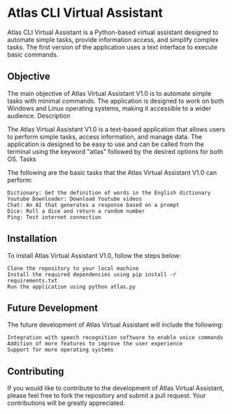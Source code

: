 # Atlas CLI Virtual Assistant

Atlas CLI Virtual Assistant is a Python-based virtual assistant designed to automate simple tasks, provide information access, and simplify complex tasks. The first version of the application uses a text interface to execute basic commands.
## Objective

The main objective of Atlas Virtual Assistant V1.0 is to automate simple tasks with minimal commands. The application is designed to work on both Windows and Linux operating systems, making it accessible to a wider audience.
Description

The Atlas Virtual Assistant V1.0 is a text-based application that allows users to perform simple tasks, access information, and manage data. The application is designed to be easy to use and can be called from the terminal using the keyword "atlas" followed by the desired options for both OS.
Tasks

The following are the basic tasks that the Atlas Virtual Assistant V1.0 can perform:

    Dictionary: Get the definition of words in the English dictionary
    Youtube Downloader: Download Youtube videos
    Chat: An AI that generates a response based on a prompt
    Dice: Roll a dice and return a random number
    Ping: Test internet connection

## Installation

To install Atlas Virtual Assistant V1.0, follow the steps below:

    Clone the repository to your local machine
    Install the required dependencies using pip install -r requirements.txt
    Run the application using python atlas.py

## Future Development

The future development of Atlas Virtual Assistant will include the following:

    Integration with speech recognition software to enable voice commands
    Addition of more features to improve the user experience
    Support for more operating systems

## Contributing

If you would like to contribute to the development of Atlas Virtual Assistant, please feel free to fork the repository and submit a pull request. Your contributions will be greatly appreciated.
